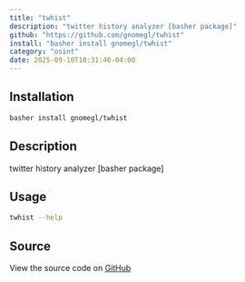 ```yaml
---
title: "twhist"
description: "twitter history analyzer [basher package]"
github: "https://github.com/gnomegl/twhist"
install: "basher install gnomegl/twhist"
category: "osint"
date: 2025-09-10T10:31:40-04:00
---
```


## Installation

```bash
basher install gnomegl/twhist
```

## Description

twitter history analyzer [basher package]

## Usage

```bash
twhist --help
```

## Source

View the source code on [GitHub](https://github.com/gnomegl/twhist)
